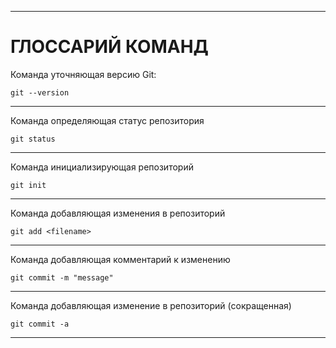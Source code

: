 ***
# ГЛОССАРИЙ КОМАНД

Команда уточняющая версию Git:

    git --version
***

Команда определяющая статус репозитория

    git status
***

Команда инициализирующая репозиторий

    git init
***

Команда добавляющая изменения в репозиторий

    git add <filename>
***

Команда добавляющая комментарий к изменению

    git commit -m "message"
***

Команда добавляющая изменение в репозиторий (сокращенная)

    git commit -a
***